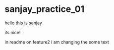 # sanjay_practice_01



hello this is sanjay


its nice!

in readme on feature2 i am changing the some text
